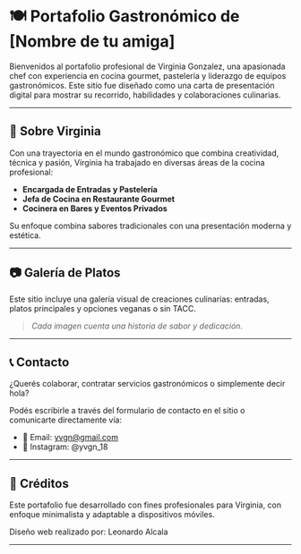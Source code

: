 # 🍽️ Portafolio Gastronómico de [Nombre de tu amiga]

Bienvenidos al portafolio profesional de Virginia Gonzalez, una apasionada chef con experiencia en cocina gourmet, pastelería y liderazgo de equipos gastronómicos. Este sitio fue diseñado como una carta de presentación digital para mostrar su recorrido, habilidades y colaboraciones culinarias.

---

## 🌟 Sobre Virginia

Con una trayectoria en el mundo gastronómico que combina creatividad, técnica y pasión, Virginia ha trabajado en diversas áreas de la cocina profesional:

- **Encargada de Entradas y Pastelería**
- **Jefa de Cocina en Restaurante Gourmet**
- **Cocinera en Bares y Eventos Privados**

Su enfoque combina sabores tradicionales con una presentación moderna y estética.

---

## 📷 Galería de Platos

Este sitio incluye una galería visual de creaciones culinarias: entradas, platos principales y  opciones veganas o sin TACC.

> *Cada imagen cuenta una historia de sabor y dedicación.*

---

## 📞 Contacto

¿Querés colaborar, contratar servicios gastronómicos o simplemente decir hola?

Podés escribirle a través del formulario de contacto en el sitio o comunicarte directamente vía:

- 📧 Email: yvgn@gmail.com
- 📱 Instagram: @yvgn_18

---

## 🧾 Créditos

Este portafolio fue desarrollado con fines profesionales para Virginia, con enfoque minimalista y adaptable a dispositivos móviles.

Diseño web realizado por: Leonardo Alcala

---

